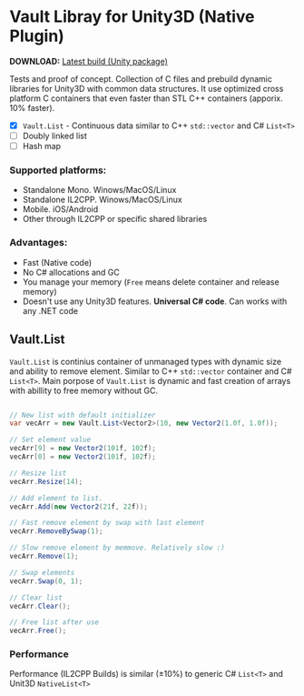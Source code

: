 # Vault Libray for Unity3D (Native Plugin)

**DOWNLOAD:** [Latest build (Unity package)](https://github.com/dasannikov/Vault/releases)

Tests and proof of concept. Collection of C files and prebuild dynamic libraries for Unity3D with common data structures. It use optimized cross platform C containers that even faster than STL C++ containers (apporix. 10% faster).

- [x] `Vault.List` - Continuous data similar to C++ `std::vector` and C# `List<T>`
- [ ] Doubly linked list
- [ ] Hash map

### Supported platforms:
- Standalone Mono. Winows/MacOS/Linux
- Standalone IL2CPP. Winows/MacOS/Linux
- Mobile. iOS/Android
- Other through IL2CPP or specific shared libraries

### Advantages:
- Fast (Native code)
- No C# allocations and GC
- You manage your memory (`Free` means delete container and release memory)
- Doesn't use any Unity3D features. **Universal C# code**. Can works with any .NET code

## Vault.List
`Vault.List` is continius container of unmanaged types with dynamic size and ability to remove element. Similar to C++ `std::vector` container and C# `List<T>`. Main porpose of `Vault.List` is dynamic and fast creation of arrays with abillity to free memory without GC.

```csharp

// New list with default initializer
var vecArr = new Vault.List<Vector2>(10, new Vector2(1.0f, 1.0f));

// Set element value
vecArr[9] = new Vector2(101f, 102f);
vecArr[0] = new Vector2(101f, 102f);

// Resize list
vecArr.Resize(14);

// Add element to list.
vecArr.Add(new Vector2(21f, 22f));

// Fast remove element by swap with last element
vecArr.RemoveBySwap(1);

// Slow remove element by memmove. Relatively slow :)
vecArr.Remove(1);

// Swap elements
vecArr.Swap(0, 1);

// Clear list
vecArr.Clear();

// Free list after use
vecArr.Free();

```

### Performance
Performance (IL2CPP Builds) is similar (±10%) to generic C# `List<T>` and Unit3D `NativeList<T>`

